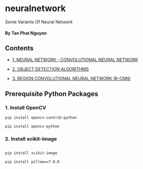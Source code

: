 # neuralnetwork
Some Variants Of Neural Network

#### By Tan Phat Nguyen 

## Contents

<ul>
<li>

[1. NEURAL NETWORK - CONVOLUTIONAL NEURAL NETWORK](https://github.com/CuteBoiz/neuralnetwork/tree/master/1-CNN)

</li>
<li>

[2. OBJECT DETECTION ALGORITHMS](https://github.com/CuteBoiz/neuralnetwork/tree/master/2-ODA)

</li>
<li>

[3. REGION CONVOLUTIONAL NEURAL NETWORK (R-CNN)](https://github.com/CuteBoiz/neuralnetwork/tree/master/)


</ul>

## Prerequisite Python Packages

### 1. Install OpenCV

```sh
pip install opencv-contrib-python

pip install opencv-python
```

### 2. Install scikit-image

```sh

pip install scikit-image

pip install pillow==7.0.0

```